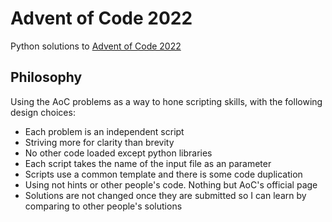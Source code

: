 # Advent of Code 2022

Python solutions to [Advent of Code 2022](https://adventofcode.com/)

## Philosophy

Using the AoC problems as a way to hone scripting skills, with the following
design choices:

- Each problem is an independent script
- Striving more for clarity than brevity
- No other code loaded except python libraries
- Each script takes the name of the input file as an parameter
- Scripts use a common template and there is some code duplication
- Using not hints or other people's code. Nothing but AoC's official page
- Solutions are not changed once they are submitted so I can learn by comparing to other people's solutions

